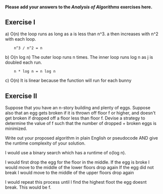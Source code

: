 #### Please add your answers to the ***Analysis of  Algorithms*** exercises here.

## Exercise I

a) O(n)
     the loop runs as long as a is less than n^3. a then increases with n^2 with each loop. 

        n^3 / n^2 = n



b) O(n log n)
    The outer loop runs n times. The inner loop runs log n as j is doubled each run.

        n * log n = n log n


c) O(n) 
    It is linear because the function will run for each bunny

## Exercise II
Suppose that you have an n-story building and plenty of eggs. Suppose also that an egg gets broken if it is thrown off floor f or higher, and doesn't get broken if dropped off a floor less than floor f. Devise a strategy to determine the value of f such that the number of dropped + broken eggs is minimized.

Write out your proposed algorithm in plain English or pseudocode AND give the runtime complexity of your solution.

I would use a binary search which has a runtime of o(log n).

I would first drop the egg for the floor in the middle. 
If the egg is broke
    I would move to the middle of the lower floors 
    drop again
If the egg did not break
    I would move to the middle of the upper floors
    drop again

I would repeat this process until I find the highest floot the egg doesnt break. This would be f. 


